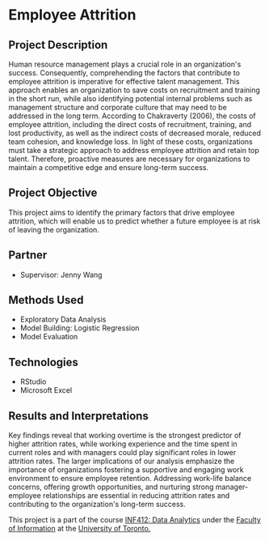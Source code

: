 # Employee Attrition

## Project Description
Human resource management plays a crucial role in an organization's success. Consequently, comprehending the factors that contribute to employee attrition is imperative for effective talent management. This approach enables an organization to save costs on recruitment and training in the short run, while also identifying potential internal problems such as management structure and corporate culture that may need to be addressed in the long term. According to Chakraverty (2006), the costs of employee attrition, including the direct costs of recruitment, training, and lost productivity, as well as the indirect costs of decreased morale, reduced team cohesion, and knowledge loss. In light of these costs, organizations must take a strategic approach to address employee attrition and retain top talent. Therefore, proactive measures are necessary for organizations to maintain a competitive edge and ensure long-term success. 

## Project Objective
This project aims to identify the primary factors that drive employee attrition, which will enable us to predict whether a future employee is at risk of leaving the organization. 

## Partner
* Supervisor: Jenny Wang

## Methods Used
* Exploratory Data Analysis
* Model Building: Logistic Regression
* Model Evaluation

## Technologies
* RStudio
* Microsoft Excel

## Results and Interpretations
Key findings reveal that working overtime is the strongest predictor of higher attrition rates, while working experience and the time spent in current roles and with managers could play significant roles in lower attrition rates. 
The larger implications of our analysis emphasize the importance of organizations fostering a supportive and engaging work environment to ensure employee retention. Addressing work-life balance concerns, offering growth opportunities, and nurturing strong manager-employee relationships are essential in reducing attrition rates and contributing to the organization's long-term success.

This project is a part of the course [INF412: Data Analytics]([(https://ischool.utoronto.ca/course/data-analytics-informed-decisions-with-data/)]) under the [Faculty of Information](https://ischool.utoronto.ca/) at the [University of Toronto.](https://www.utoronto.ca/)
